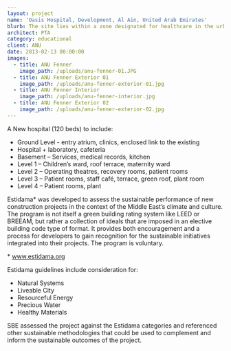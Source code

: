 ```yaml
---
layout: project
name: 'Oasis Hospital, Development, Al Ain, United Arab Emirates'
blurb: The site lies within a zone designated for healthcare in the urban
architect: PTA
category: educational
client: ANU
date: 2013-02-13 00:00:00
images:
  - title: ANU Fenner
    image_path: /uploads/anu-fenner-01.JPG
  - title: ANU Fenner Exterior 01
    image_path: /uploads/anu-fenner-exterior-01.jpg
  - title: ANU Fenner Interior
    image_path: /uploads/anu-fenner-interior.jpg
  - title: ANU Fenner Exterior 02
    image_path: /uploads/anu-fenner-exterior-02.jpg
---
```



A New hospital (120 beds) to include:

* Ground Level - entry atrium, clinics, enclosed link to the existing
* Hospital + laboratory, cafeteria
* Basement – Services, medical records, kitchen
* Level 1 – Children’s ward, roof terrace, maternity ward
* Level 2 – Operating theatres, recovery rooms, patient rooms
* Level 3 – Patient rooms, staff caf&eacute;, terrace, green roof, plant room
* Level 4 – Patient rooms, plant

Estidama\* was developed to assess the sustainable performance of new construction projects in the context of the Middle East’s climate and culture. The program is not itself a green building rating system like LEED or BREEAM, but rather a collection of ideals that are imposed in an elective building code type of format. It provides both encouragement and a process for developers to gain recognition for the sustainable initiatives integrated into their projects. The program is voluntary.

\* www.estidama.org

Estidama guidelines include consideration for:

* Natural Systems
* Liveable City
* Resourceful Energy
* Precious Water
* Healthy Materials

SBE assessed the project against the Estidama categories and referenced other sustainable methodologies that could be used to complement and inform the sustainable outcomes of the project.

&nbsp;